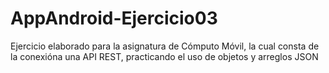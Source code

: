 # AppAndroid-Ejercicio03
Ejercicio elaborado para la asignatura de Cómputo Móvil, la cual consta de la conexióna una API REST, practicando el uso de objetos y arreglos JSON
